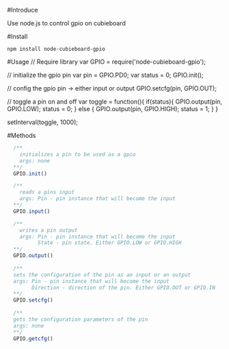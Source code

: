 #Introduce

Use node.js to control gpio on cubieboard

#Install

	npm install node-cubieboard-gpio

#Usage
  // Require library
  var GPIO = require('node-cubieboard-gpio');

  // initialize the gpio pin
  var pin = GPIO.PD0;
  var status = 0;
  GPIO.init();

  // config the gpio pin -> either input or output
  GPIO.setcfg(pin, GPIO.OUT);

  // toggle a pin on and off
  var toggle = function(){
    if(status){
      GPIO.output(pin, GPIO.LOW);
      status = 0;
    } else {
      GPIO.output(pin, GPIO.HIGH);
      status = 1;
    }
  }

  setInterval(toggle, 1000);

#Methods

```js
  /**
    initializes a pin to be used as a gpio
    args: none
  **/
  GPIO.init()

  /**
    reads a pins input
    args: Pin - pin instance that will become the input
  **/
  GPIO.input()

  /**
    writes a pin output
    args: Pin - pin instance that will become the input
          State - pin state. Either GPIO.LOW or GPIO.HIGH
  **/
  GPIO.output()
  
  /**
  sets the configuration of the pin as an input or an output
  args: Pin - pin instance that will become the input
        Direction - direction of the pin. Either GPIO.OUT or GPIO.IN
  **/
  GPIO.setcfg()
  
  /**
  gets the configuration parameters of the pin
  args: none
  **/
  GPIO.getcfg()
```



